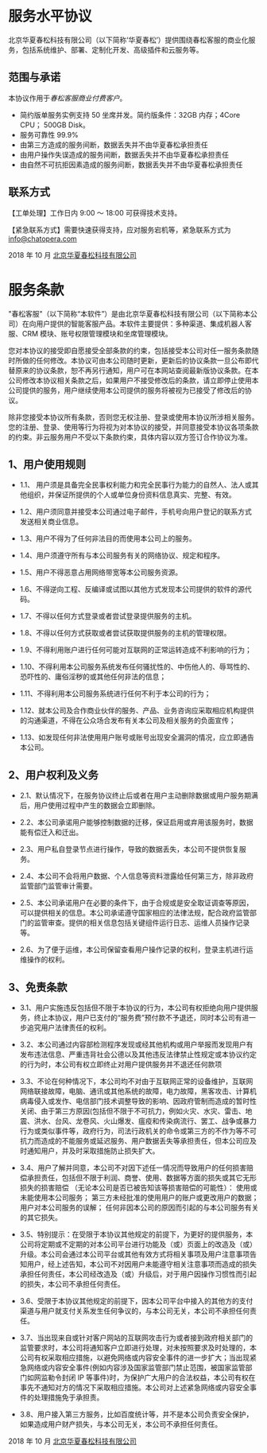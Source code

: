 # 服务水平协议

北京华夏春松科技有限公司（以下简称‘华夏春松’）提供围绕春松客服的商业化服务，包括系统维护、部署、定制化开发、高级插件和云服务等。

## 范围与承诺

本协议作用于*春松客服商业付费客户*。

- 简约版单服务实例支持 50 坐席并发。简约版条件：32GB 内存；4Core CPU； 500GB Disk。
- 服务可靠性 99.9%
- 由第三方造成的服务间断，数据丢失并不由华夏春松承担责任
- 由用户操作失误造成的服务间断，数据丢失并不由华夏春松承担责任
- 由自然不可抗拒因素造成的服务间断，数据丢失并不由华夏春松承担责任

## 联系方式

【工单处理】工作日内 9:00 ～ 18:00 可获得技术支持。

【紧急联系方式】需要快速获得支持，应对服务宕机等，紧急联系方式为 info@chatopera.com

2018 年 10 月 [北京华夏春松科技有限公司](https://www.chatopera.com/)

# 服务条款

"春松客服"（以下简称“本软件”）是由北京华夏春松科技有限公司（以下简称本公司）在向用户提供的智能客服产品。本软件主要提供：多种渠道、集成机器人客服、CRM 模块、账号权限管理模块和坐席管理模块。

您对本协议的接受即自愿接受全部条款的约束，包括接受本公司对任一服务条款随时所做的任何修改。本协议可由本公司随时更新，更新后的协议条款一旦公布即代替原来的协议条款，恕不再另行通知，用户可在本网站查阅最新版协议条款。在本公司修改本协议相关条款之后，如果用户不接受修改后的条款，请立即停止使用本公司提供的服务，用户继续使用本公司提供的服务将被视为已接受了修改后的协议。

除非您接受本协议所有条款，否则您无权注册、登录或使用本协议所涉相关服务。您的注册、登录、使用等行为将视为对本协议的接受，并同意接受本协议各项条款的约束。非云服务用户不受以下条款约束，具体内容以双方签订合作协议为准。

## 1、用户使用规则

- 1.1、 用户须是具备完全民事权利能力和完全民事行为能力的自然人、法人或其他组织，并保证所提供的个人或单位身份资料信息真实、完整、有效。

- 1.2、用户须同意并接受本公司通过电子邮件，手机号向用户登记的联系方式发送相关商业信息。

- 1.3、用户不得为了任何非法目的而使用本公司上的服务。

- 1.4、用户须遵守所有与本公司服务有关的网络协议、规定和程序。

- 1.5、用户不得恶意占用网络带宽等本公司服务资源。

- 1.6、不得逆向工程、反编译或试图以其他方式发现本公司提供的软件的源代码。

- 1.7、不得以任何方式登录或者尝试登录提供服务的主机。

- 1.8、不得以任何方式获取或者尝试获取提供服务的主机的管理权限。

- 1.9、不得利用账户进行任何可能对互联网的正常运转造成不利影响的行为；

- 1.10、不得利用本公司服务系统发布任何骚扰性的、中伤他人的、辱骂性的、恐吓性的、庸俗淫秽的或其他任何非法的信息；

- 1.11、不得利用本公司服务系统进行任何不利于本公司的行为；

- 1.12、就本公司及合作商业伙伴的服务、产品、业务咨询应采取相应机构提供的沟通渠道，不得在公众场合发布有关本公司及相关服务的负面宣传；

- 1.13、如发现任何非法使用用户账号或账号出现安全漏洞的情况，应立即通告本公司。

## 2、用户权利及义务

- 2.1、默认情况下，在服务协议终止后或者在用户主动删除数据或用户服务期满后，用户使用过程中产生的数据会立即删除。

- 2.2、本公司承诺用户能够控制数据的迁移，保证启用或弃用该服务时，数据能有偿迁入和迁出。

- 2.3、用户私自登录节点进行操作，导致的数据丢失，本公司不提供恢复服务。

- 2.4、本公司不会将用户数据、个人信息等资料泄露给任何第三方，除非政府监管部门监管审计需要。

- 2.5、本公司承诺用户在必要的条件下，由于合规或是安全取证调查等原因，可以提供相关的信息。本公司承诺遵守国家相应的法律法规，配合政府监管部门的监管审查。提供的相关信息包括关键组件运行日志、运维人员操作记录等。

- 2.6、为了便于运维，本公司保留查看用户操作记录的权利，登录主机进行运维操作的权利。

## 3、免责条款

- 3.1、用户实施违反包括但不限于本协议的行为，本公司有权拒绝向用户提供服务，终止本协议，用户已支付的“服务费”预付款不予退还，同时本公司有进一步追究用户法律责任的权利。

- 3.2、本公司通过内容部检测程序发现或经其他机构或用户举报而发现用户有发布违法信息、严重违背社会公德以及其他违反法律禁止性规定或本协议约定的行为时，本公司有权立即终止对用户提供服务并不退还任何款项

- 3.3、不论在何种情况下，本公司均不对由于互联网正常的设备维护，互联网网络联接故障，电脑、通讯或其他系统的故障，电力故障，黑客攻击、计算机病毒侵入或发作、电信部门技术调整导致的影响、因政府管制而造成的暂时性关闭、由于第三方原因(包括但不限于不可抗力，例如火灾、水灾、雷击、地震、洪水、台风、龙卷风、火山爆发、瘟疫和传染病流行、罢工、战争或暴力行为或类似事件等，政府行为，司法行政机关的命令或第三方的不作为等不可抗力而造成的不能服务或延迟服务、用户数据丢失等承担责任，但本公司应及时通知用户，并及时采取措施防止损失扩大。

- 3.4、用户了解并同意，本公司不对因下述任一情况而导致用户的任何损害赔偿承担责任，包括但不限于利润、商誉、使用、数据等方面的损失或其它无形损失的损害赔偿 （无论本公司是否已被告知该等损害赔偿的可能性）：
  使用或未能使用本公司服务；
  第三方未经批准的使用用户的账户或更改用户的数据；
  用户对本公司服务的误解；
  任何非因本公司的原因而引起的与本公司服务有关的其它损失。

- 3.5、特别提示：在受限于本协议其他规定的前提下，为更好的提供服务，本公司将定期或不定期的对本公司平台进行功能及（或）页面上的改造及（或）升级。本公司会通过本公司平台或其他有效方式将相关事项及用户注意事项告知用户，经上述告知，本公司不对因用户未能遵守相关注意事项而造成的损失承担任何责任，本公司经改造及（或）升级后，对于用户因操作习惯性而引起的损失，本公司不承担任何责任。

- 3.6、受限于本协议其他规定的前提下，因本公司平台中接入的其他方的支付渠道与用户就支付关系发生任何争议的，与本公司无关，本公司不承担任何责任。

- 3.7、当出现来自或针对客户网站的互联网攻击行为或者接到政府相关部门的监管要求时，本公司将通知客户立即进行处理，对未按照要求及时处理的，本公司有权采取相应措施，以避免网络或内容安全事件的进一步扩大；当出现紧急网络或内容安全事件(例如内容涉及国家监管部门禁止范围，被国家监管部门如网监勒令封闭 IP 等事件)时，为保护广大用户的合法权益，本公司有权在事先不通知对方的情况下采取相应措施。本公司对上述紧急网络或内容安全事件的处理措施免于承担责。

- 3.8、用户接入第三方服务，比如百度统计等，并不是本公司负责安全保护，如果造成用户财产损失，与本公司无关，本公司不承担任何责任。

2018 年 10 月 [北京华夏春松科技有限公司](https://www.chatopera.com/)

